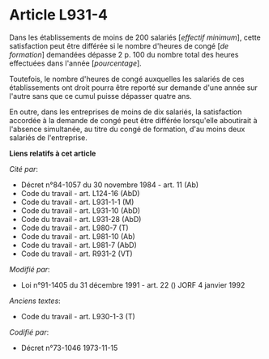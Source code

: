 # Article L931-4

Dans les établissements de moins de 200 salariés [*effectif minimum*], cette satisfaction peut être différée si le nombre
d'heures de congé [*de formation*] demandées dépasse 2 p. 100 du nombre total des heures effectuées dans l'année
[*pourcentage*].

Toutefois, le nombre d'heures de congé auxquelles les salariés de ces établissements ont droit pourra être reporté sur
demande d'une année sur l'autre sans que ce cumul puisse dépasser quatre ans.

En outre, dans les entreprises de moins de dix salariés, la satisfaction accordée à la demande de congé peut être différée
lorsqu'elle aboutirait à l'absence simultanée, au titre du congé de formation, d'au moins deux salariés de l'entreprise.

**Liens relatifs à cet article**

_Cité par_:

  - Décret n°84-1057 du 30 novembre 1984 - art. 11 (Ab)
  - Code du travail - art. L124-16 (AbD)
  - Code du travail - art. L931-1-1 (M)
  - Code du travail - art. L931-10 (AbD)
  - Code du travail - art. L931-28 (AbD)
  - Code du travail - art. L980-7 (T)
  - Code du travail - art. L981-10 (Ab)
  - Code du travail - art. L981-7 (AbD)
  - Code du travail - art. R931-2 (VT)

_Modifié par_:

  - Loi n°91-1405 du 31 décembre 1991 - art. 22 () JORF 4 janvier 1992

_Anciens textes_:

  - Code du travail - art. L930-1-3 (T)

_Codifié par_:

  - Décret n°73-1046 1973-11-15

